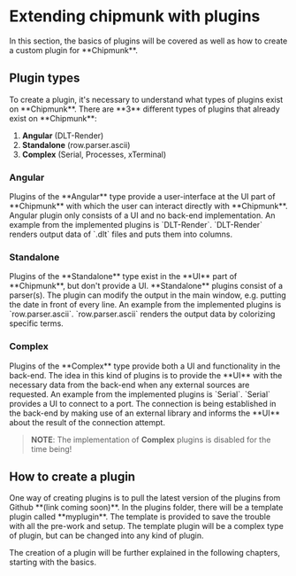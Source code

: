 <link rel="stylesheet" type="text/css" href="../styles/styles.extensions.css">

<h1>Extending chipmunk with plugins</h1>
In this section, the basics of plugins will be covered as well as how to create a custom plugin for **Chipmunk**.

<h2>Plugin types</h2>
To create a plugin, it's necessary to understand what types of plugins exist on **Chipmunk**. There are **3** different types of plugins that already exist on **Chipmunk**:

1. **Angular**      (DLT-Render)
2. **Standalone**   (row.parser.ascii)
3. **Complex**      (Serial, Processes, xTerminal)

<h3>Angular</h3>
Plugins of the **Angular** type provide a user-interface at the UI part of **Chipmunk** with which the user can interact directly with **Chipmunk**. Angular plugin only consists of a UI and no back-end implementation.
An example from the implemented plugins is `DLT-Render`. `DLT-Render` renders output data of `.dlt` files and puts them into columns.

<h3>Standalone</h3>
Plugins of the **Standalone** type exist in the **UI** part of **Chipmunk**, but don't provide a UI. **Standalone** plugins consist of a parser(s). The plugin can modify the output in the main window, e.g. putting the date in front of every line.
An example from the implemented plugins is `row.parser.ascii`. `row.parser.ascii` renders the output data by colorizing specific terms.

<h3>Complex</h3>
Plugins of the **Complex** type provide both a UI and functionality in the back-end. The idea in this kind of plugins is to provide the **UI** with the necessary data from the back-end when any external sources are requested.
An example from the implemented plugins is `Serial`. `Serial` provides a UI to connect to a port. The connection is being established in the back-end by making use of an external library and informs the **UI** about the result of the connection attempt.

> **NOTE**: The implementation of **Complex** plugins is disabled for the time being!

<h2>How to create a plugin</h2>
One way of creating plugins is to pull the latest version of the plugins from Github **(link coming soon)**. In the plugins folder, there will be a template plugin called **myplugin**. The template is provided to save the trouble with all the pre-work and setup. The template plugin will be a complex type of plugin, but can be changed into any kind of plugin.

The creation of a plugin will be further explained in the following chapters, starting with the basics. 